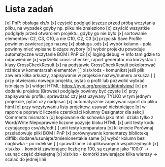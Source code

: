 # Lista zadań

[x] PnP: obsługa xls/x
[x] czyścić podgląd jeszcze przed próbą wczytania pliku, na wypadek gdyby np. pliku nie znaleziono
[x] czyścić wszystkie podglądy przed otwarciem projektu, gdyby go nie było
[x] sortowanie elementów: C2, C3, C10, a nie C10, C2, C3
[x] przycisk Save Profile powinien zawierać jego nazwę
[x] obsługa .ods
[x] wybór kolumn - pola powinny mieć wpisane bieżące wybory
[x] wybór projektu powoduje automatyczne wczytanie BOM i PnP x2
[x] loging.debug -> info tam gdzie to odpowiednie
[x] wydzielić cross-checker, raport generator ma korzystać z klasy CrossCheckResult
[x] na podstawie CrossCheckResult pokolorować różnice w komentarzah elementów
[ ] xls/x/ods - komunikat jeśli plik zawiera kilka arkuszy, zapisywanie w projekcie nazwy/numeru arkusza
[ ] przy otwieraniu nowego projektu, pytać o profil lub pozwolić wybrać istniejący
[x] widget HTML: https://pypi.org/project/tkhtmlview/
[x] po dodaniu projektu (Browse) podglądy powinny być czyste
[x] przy zapisywaniu profilu, sprawdzać czy jest uzywany TYLKO w tym jednym projekcie, pytać czy nadpisać
[x] automatycznie zapisywać raport do pliku html
[x] przy wczytywaniu listy projektów, usuwać nieistniejące
[x] w raporcie poprawić liczenie czerokości kolumny Designator dla sekcji Comments mismatch
[x] kopiowanie do schowka jako html: działa tylko z Word/Write
    Niepoprawnie liczone pozycje bloku HTML
[x] unit testy kodu czytającego csv/xls/odt
[ ] unit testy komparatora
[x] klikniecie Porównaj przeładowuje pliki BOM i PnP
[x] porównywanie komentarzy biblioteką difflib: dodane/usunięte/zmienione/takie same
[x] wybór kolumn bez nagłówka - po indeksie
[ ] sprawdzanie zduplikowanych współrzędnych
[x] xls/xlsx - komórki zawierające liczbę np 100, są czytane jako '100.0' -> usunąć część dziesiętną
[x] xls/xlsx - komórki zawierające kilka wierszy -> scalać do jednej linii
